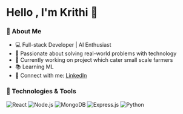 # Hello , I'm Krithi 👋

### 🚀 About Me
- 💻 Full-stack Developer | AI Enthusiast
- 🎯 Passionate about solving real-world problems with technology
- 🌱 Currently working on project which cater small scale farmers
- 📚 Learning ML
- 🔗 Connect with me: [LinkedIn](https://www.linkedin.com/in/krithika-gujja-0612122b2/)

### 🔧 Technologies & Tools
![React](https://img.shields.io/badge/React-20232A?style=flat&logo=react)
![Node.js](https://img.shields.io/badge/Node.js-43853D?style=flat&logo=node.js)
![MongoDB](https://img.shields.io/badge/MongoDB-4EA94B?style=flat&logo=mongodb)
![Express.js](https://img.shields.io/badge/Express.js-000000?style=flat&logo=express)
![Python](https://img.shields.io/badge/Python-FFD43B?style=flat&logo=python)
